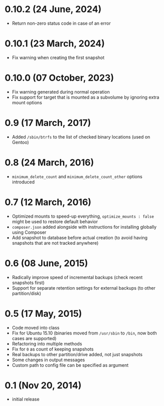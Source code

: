 # 0.10.2 (24 June, 2024)
* Return non-zero status code in case of an error

# 0.10.1 (23 March, 2024)
* Fix warning when creating the first snapshot

# 0.10.0 (07 October, 2023)
* Fix warning generated during normal operation
* Fix support for target that is mounted as a subvolume by ignoring extra mount options

# 0.9 (17 March, 2017)
* Added `/sbin/btrfs` to the list of checked binary locations (used on Gentoo)

# 0.8 (24 March, 2016)
* `minimum_delete_count` and `minimum_delete_count_other` options introduced

# 0.7 (12 March, 2016)
* Optimized mounts to speed-up everything, `optimize_mounts : false` might be used to restore default behavior
* `composer.json` added alongside with instructions for installing globally using Composer
* Add snapshot to database before actual creation (to avoid having snapshots that are not tracked anywhere)

# 0.6 (08 June, 2015)
* Radically improve speed of incremental backups (check recent snapshots first)
* Support for separate retention settings for external backups (to other partition/disk)

# 0.5 (17 May, 2015)
* Code moved into class
* Fix for Ubuntu 15.10 (binaries moved from `/usr/sbin` to `/bin`, now both cases are supported)
* Refactoring into multiple methods
* Fix for `0` as count of keeping snapshots
* Real backups to other partition/drive added, not just snapshots
* Some changes in output messages
* Custom path to config file can be specified as argument

# 0.1 (Nov 20, 2014)
* initial release

